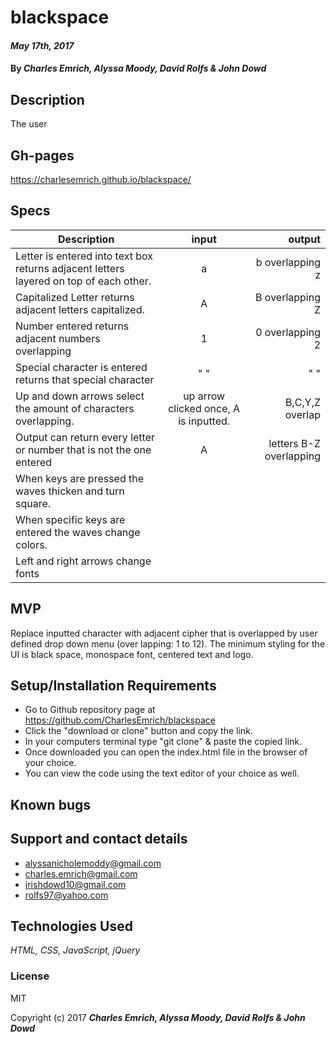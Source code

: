 # blackspace

####  _May 17th, 2017_

#### By _**Charles Emrich, Alyssa Moody, David Rolfs & John Dowd**_

## Description
The user

## Gh-pages
https://charlesemrich.github.io/blackspace/

## Specs

| Description | input | output |
| ------------- |:-------------:| -----:|
| Letter is entered into text box returns adjacent letters layered on top of each other.  | a | b overlapping z |
| Capitalized Letter returns adjacent letters capitalized. | A | B overlapping Z |
| Number entered returns adjacent numbers overlapping | 1 | 0 overlapping 2|
| Special character is entered returns that special character | " " | " " |
| Up and down arrows select the amount of characters overlapping. | up arrow clicked once, A is inputted. | B,C,Y,Z overlap |
| Output can return every letter or number that is not the one entered| A | letters B-Z overlapping|
| When keys are pressed the waves thicken and turn square.|
| When specific keys are entered the waves change colors.|
| Left and right arrows change fonts|



## MVP

Replace inputted character with adjacent cipher that is overlapped by user defined drop down menu (over lapping: 1 to 12). The minimum styling for the UI is black space, monospace font, centered text and logo.  

## Setup/Installation Requirements

* Go to Github repository page at https://github.com/CharlesEmrich/blackspace
* Click the "download or clone" button and copy the link.
* In your computers terminal type "git clone" & paste the copied link.
* Once downloaded you can open the index.html file in the browser of your choice.
* You can view the code using the text editor of your choice as well.



## Known bugs



## Support and contact details
  * alyssanicholemoddy@gmail.com
  * charles.emrich@gmail.com
  * irishdowd10@gmail.com
  * rolfs97@yahoo.com


## Technologies Used

_HTML, CSS, JavaScript, jQuery_

### License

MIT

Copyright (c) 2017 **_Charles Emrich, Alyssa Moody, David Rolfs & John Dowd_**
